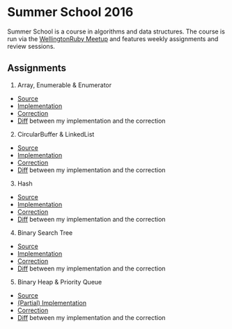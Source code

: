 # Summer School 2016

Summer School is a course in algorithms and data structures. The course is run via the [WellingtonRuby Meetup](https://www.meetup.com/WellingtonRuby) and features weekly assignments and review sessions.

## Assignments

1. Array, Enumerable & Enumerator
  - [Source](../../commit/a01-src)
  - [Implementation](../../compare/a01-src...a01-impl)
  - [Correction](../../compare/a01-src...a01-corr)
  - [Diff](../../compare/a01-impl...a01-corr) between my implementation and the correction
2. CircularBuffer & LinkedList
  - [Source](../../commit/a02-src)
  - [Implementation](../../compare/a02-src...a02-impl)
  - [Correction](../../compare/a02-src...a02-corr)
  - [Diff](../../compare/a02-impl...a02-corr) between my implementation and the correction
3. Hash
  - [Source](../../commit/a03-src)
  - [Implementation](../../compare/a03-src...a03-impl)
  - [Correction](../../compare/a03-src...a03-corr)
  - [Diff](../../compare/a03-impl...a03-corr) between my implementation and the correction
4. Binary Search Tree
  - [Source](../../commit/a04-src)
  - [Implementation](../../compare/a04-src...a04-impl)
  - [Correction](../../compare/a04-src...a04-corr)
  - [Diff](../../compare/a04-impl...a04-corr) between my implementation and the correction
5. Binary Heap & Priority Queue
  - [Source](../../commit/a05-src)
  - [(Partial) Implementation](../../compare/a05-src...a05-impl)
  - [Correction](../../compare/a05-src...a05-corr)
  - [Diff](../../compare/a05-impl...a05-corr) between my implementation and the correction
